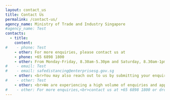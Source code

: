 ```yaml
---
layout: contact_us
title: Contact Us
permalink: /contact-us/
agency_name: Ministry of Trade and Industry Singapore
#agency_name: Test
contacts:
  - title: 
    content:
#    - phone: Test
    - other: For more enquiries, please contact us at
    - phone: +65 6898 1800
    - other: From Monday-Friday, 8.30am-5.30pm and Saturday, 8.30am-1pm (excluding Public Holidays)
#    - email: Test
#    - email: safedistancing@enterprisesg.gov.sg
    - other: <br>You may also reach out to us by submitting your enquiry through our <a href="https://go.gov.sg/sdenquiries" target="_blank">online form</a>.
#    - other: Test 
    - other: <br>We are experiencing a high volume of enquiries and appreciate your understanding and patience. Kindly refrain from submitting duplicate applications to avoid further delays.
#    - other: For more enquiries,<br>contact us at +65 6898 1800 or drop us an email at safedistancing@enterprisesg.gov.sg   
---
```

